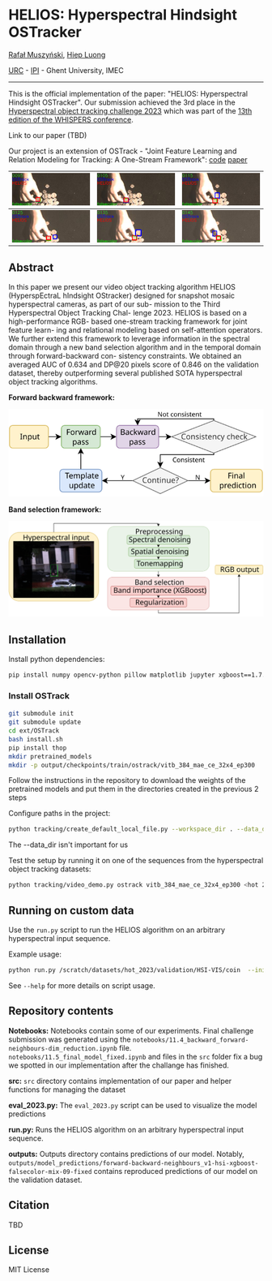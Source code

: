 # HELIOS: Hyperspectral Hindsight OSTracker

[Rafał Muszyński](https://orcid.org/0000-0002-1676-8458), [Hiep Luong](https://telin.ugent.be/~hluong/)

[URC](https://urc.ugent.be/) - [IPI](https://ipi.ugent.be/) - Ghent University, IMEC

---

This is the official implementation of the paper: "HELIOS: Hyperspectral Hindsight OSTracker". Our submission achieved the 3rd place in the [Hyperspectral object tracking challenge 2023](https://www.hsitracking.com) which was part of the [13th edition of the WHISPERS conference](https://www.ieee-whispers.com/).

Link to our paper (TBD)

Our project is an extension of OSTrack - "Joint Feature Learning and Relation Modeling for Tracking: A One-Stream Framework": [code](https://github.com/botaoye/OSTrack) [paper](https://arxiv.org/abs/2203.11991) 

|   ![](imgs/coin/0095.png) | ![](imgs/coin/0105.png)   |  ![](imgs/coin/0115.png) |
|-|-|-|
| ![](imgs/coin/0125.png)   | ![](imgs/coin/0135.png)| ![](imgs/coin/0145.png) |


## Abstract

In this paper we present our video object tracking algorithm
HELIOS (HyperspEctraL hIndsight OStracker) designed for
snapshot mosaic hyperspectral cameras, as part of our sub-
mission to the Third Hyperspectral Object Tracking Chal-
lenge 2023. HELIOS is based on a high-performance RGB-
based one-stream tracking framework for joint feature learn-
ing and relational modeling based on self-attention operators.
We further extend this framework to leverage information in
the spectral domain through a new band selection algorithm
and in the temporal domain through forward-backward con-
sistency constraints. We obtained an averaged AUC of 0.634
and DP@20 pixels score of 0.846 on the validation dataset,
thereby outperforming several published SOTA hyperspectral
object tracking algorithms.

**Forward backward framework:**
<p align="center">
  <img src="imgs/forward_backward.svg"/>
</p>

**Band selection framework:**
<p align="center">
  <img src="imgs/band_selection.svg"/>
</p>
  
## Installation

Install python dependencies:
```bash
pip install numpy opencv-python pillow matplotlib jupyter xgboost==1.7.6  torch==2.0.1 torchvision==0.15.2 torch==2.0.1 torchaudio==2.0.2 torchdata==0.6.1 scikit-learn pandas
```

### Install OSTrack
```bash
git submodule init
git submodule update
cd ext/OSTrack 
bash install.sh
pip install thop
mkdir pretrained_models
mkdir -p output/checkpoints/train/ostrack/vitb_384_mae_ce_32x4_ep300
```

Follow the instructions in the repository to download the weights of the pretrained models and put them in the directories created in the previous 2 steps

Configure paths in the project:
```bash
python tracking/create_default_local_file.py --workspace_dir . --data_dir ./data --save_dir ./output
```

The --data_dir isn't important for us

Test the setup by running it on one of the sequences from the hyperspectral object tracking datasets:
```bash
python tracking/video_demo.py ostrack vitb_384_mae_ce_32x4_ep300 <hot 2023 path>/training/HSI-VIS-FalseColor/automobile5 --optional_box 15 174 10 10 --save_results
```

## Running on custom data
Use the `run.py` script to run the HELIOS algorithm on an arbitrary hyperspectral input sequence.

Example usage:
```bash
python run.py /scratch/datasets/hot_2023/validation/HSI-VIS/coin  --init_bbox 96 83 16 16 --camera_type HSI-VIS --scene_name coin
```
See `--help` for more details on script usage.

## Repository contents

**Notebooks:** 
Notebooks contain some of our experiments. Final challenge submission was generated using the `notebooks/11.4_backward_forward-neighbours-dim_reduction.ipynb` file. `notebooks/11.5_final_model_fixed.ipynb` and files in the `src` folder fix a bug we spotted in our implementation after the challange has finished.  

**src:**
`src` directory contains implementation of our paper and helper functions for managing the dataset

**eval_2023.py:**
The `eval_2023.py` script can be used to visualize the model predictions

**run.py:**
Runs the HELIOS algorithm on an arbitrary hyperspectral input sequence.

**outputs:**
Outputs directory contains predictions of our model. Notably, `outputs/model_predictions/forward-backward-neighbours_v1-hsi-xgboost-falsecolor-mix-09-fixed` contains reproduced predictions of our model on the validation dataset.

## Citation

TBD

## License

MIT License
